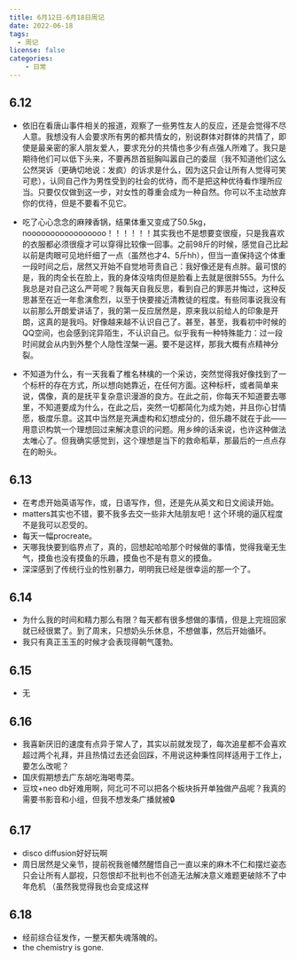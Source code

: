 ```yaml
---
title: 6月12日-6月18日周记
date: 2022-06-18
tags:
  - 周记
license: false
categories:
    - 日常
---
```


## 6.12
-   依旧在看唐山事件相关的报道，观察了一些男性友人的反应，还是会觉得不尽人意。我想没有人会要求所有男的都共情女的，别说群体对群体的共情了，即使是最亲密的家人朋友爱人，要求充分的共情也多少有点强人所难了。我只是期待他们可以低下头来，不要再昂首挺胸叫嚣自己的委屈（我不知道他们这么公然哭诉（更确切地说：发疯）的诉求是什么，因为这只会让所有人觉得可笑可悲），认同自己作为男性受到的社会的优待，而不是把这种优待看作理所应当。只要仅仅做到这一步，对女性的尊重会成为一种自然。你可以不主动放弃你的优待，但是不要看不见它。

-   吃了心心念念的麻辣香锅，结果体重又变成了50.5kg，nooooooooooooooooo！！！！！！其实我也不是想要变很瘦，只是我喜欢的衣服都必须很瘦才可以穿得比较像一回事。之前98斤的时候，感觉自己比起以前是肉眼可见地纤细了一点（虽然也才4、5斤hh），但当一直保持这个体重一段时间之后，居然又开始不自觉地苛责自己：我好像还是有点胖。最可恨的是，我的肉全长在脸上，我的身体没啥肉但是脸看上去就是很胖555。为什么我总是对自己这么严苛呢？我每天自我反思，看到自己的罪恶并悔过，这种反思甚至在近一年愈演愈烈，以至于快要接近清教徒的程度。有些同事说我没有以前那么开朗爱讲话了，我的第一反应居然是，原来我以前给人的印象是开朗，这真的是我吗。好像越来越不认识自己了。甚至，甚至，我看初中时候的QQ空间，也会感到诧异陌生，不认识自己。似乎我有一种特殊能力：过一段时间就会从内到外整个人隐性涅槃一遍。要不是这样，那我大概有点精神分裂。

-   不知道为什么，有一天我看了椎名林檎的一个采访，突然觉得我好像找到了一个标杆的存在方式，所以想向她靠近，在任何方面。这种标杆，或者简单来说，偶像，真的是抚平复杂意识漫游的良方。在此之前，你每天不知道要去哪里，不知道要成为什么，在此之后，突然一切都简化为成为她，并且你心甘情愿，极度乐意。这其中当然是充满虚构和幻想成分的，但乐趣不就在于此——用意识构筑一个理想回过来解决意识的问题。用乡绅的话来说，也许这种做法太唯心了。但我确实感觉到，这个理想是当下的救命稻草，那最后的一点点存在的盼头。
## 6.13
-   在考虑开始英语写作，或，日语写作，但，还是先从英文和日文阅读开始。
-   matters其实也不错，要不我多去交一些非大陆朋友吧！这个环境的逼仄程度不是我可以忍受的。
-   每天一幅procreate。
-   天哪我快要到临界点了，真的，回想起哈哈那个时候做的事情，觉得我毫无生气，摸鱼也没有摸鱼的乐趣，摸鱼也不是有意义的摸鱼。
-   深深感到了传统行业的性别暴力，明明我已经是很幸运的那一个了。
## 6.14
- 为什么我的时间和精力那么有限？每天都有很多想做的事情，但是上完班回家就已经很累了。到了周末，只想奶头乐休息，不想做事，然后开始循环。
- 我只有真正玉玉的时候才会表现得朝气蓬勃。

## 6.15
- 无
## 6.16
- 我喜新厌旧的速度有点异于常人了，其实以前就发现了，每次追星都不会喜欢超过两个礼拜，并且热情过去还会回踩，不用说这种秉性同样适用于工作上，要怎么改呢？
- 国庆假期想去广东胡吃海喝粤菜。
- 豆坟+neo db好难用啊，阿北可不可以把各个板块拆开单独做产品呢？我真的需要书影音和小组，但我不想发条广播就被🔒
## 6.17
- disco diffusion好好玩啊
- 周日居然是父亲节，提前祝我爸幡然醒悟自己一直以来的麻木不仁和摆烂姿态只会让所有人鄙视，只怨恨却不批判也不创造无法解决意义难题更破除不了中年危机 （虽然我觉得我也会变成这样
## 6.18
- 经前综合征发作，一整天都失魂落魄的。
- the chemistry is gone.


